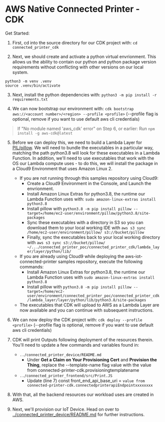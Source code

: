 # AWS Native Connected Printer - CDK


Get Started:
1. First, cd into the source directory for our CDK project with: ```cd connected_printer_cdk```

2. Next, we should create and activate a python virtual envrionment. This allows us the ability to contain our python and python package version requirements without conflicting with other versions on our local system. 
```
python3 -m venv .venv 
source .venv/bin/activate
```

3. Next, install the python dependencies with: ```python3 -m pip install -r requirements.txt```

4. We can now bootstrap our environment with: ```cdk bootstrap aws://<account number>/<region> --profile <profile>``` (--profile flag is optional, remove if you want to use default aws cli credentials)

>If "No module named 'aws_cdk' error" on Step 6, or earlier:
>   Run `npm install -g aws-cdk@latest`

5. Before we can deploy this, we need to build a Lambda Layer for [PIL/pillow](https://pillow.readthedocs.io/). We will need to bundle the executables in a particular way, matching the path python3.8 will look for these executables in a Lambda Function. In addition, we'll need to use executables that work with the OS our Lambda compute uses - to do this, we will install the package in a Cloud9 Environment that uses Amazon Linux 2.
    - If you are not running through this samples repository using Cloud9:
        - Create a Cloud9 Environment in the Console, and Launch the envrionment.
        - Install Amazon Linux Extras for python3.8, the runtime our Lambda Function uses with: `sudo amazon-linux-extras install python3.8`
        - Install pillow with `python3.8 -m pip install pillow --target=/home/ec2-user/environment/pillow/python3.8/site-packages`
        - Sync these executables with a directory in S3 so you can download them to your local working IDE with `aws s3 sync /home/ec2-user/environment/pillow/ s3://bucket/pillow`
        - Finally, sync the executables back to your local working directory with `aws s3 sync s3://bucket/pillow/ ~/.../connected_printer_poc/connected_printer_cdk/lambda_layer/layer/python/lib/`
    - If you are already using Cloud9 while deploying the aws-iot-connected-printer samples repository, execute the following commands:
        - Install Amazon Linux Extras for python3.8, the runtime our Lambda Function uses with `sudo amazon-linux-extras install python3.8`
        - Install pillow with `python3.8 -m pip install pillow --target=/home/ec2-user/environment/connected_printer_poc/connected_printer_cdk/lambda_layer/layer/python/lib/python3.8/site-packages`
    - The executables that CDK will upload to AWS as a Lambda Layer are now available and you can continue with subsequent instructions.

6. We can now deploy the CDK project with: `cdk deploy --profile <profile>` (--profile flag is optional, remove if you want to use default aws cli credentials)

7. CDK will print Outputs following deployment of the resources therein. You'll need to update a few commands and variables found in:
    - `../connected_printer_device/README.md`
        - Under **Get a Claim on Your Provisioning Cert** and **Provision the Thing**, replace the --template-name flag value with the value from connected-printer-cdk.provisioningtemplatename
    - `../connected_printer_frontend/src/Print.JS`
        - Update (line 7) const front_end_api_base_uri = `value from connected-printer-cdk.connectedprinterapiEndpointxxxxxxxx`

8. With that, all the backend resources our workload uses are created in AWS. 

9. Next, we'll provision our IoT Device. Head on over to [../connected_printer_device/README.md](https://github.com/aws-samples/aws-iot-connected-printer/blob/main/connected_printer_device/README.md) for further instructions.


